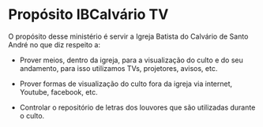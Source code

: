 # Propósito IBCalvário TV

O propósito desse ministério é servir a Igreja Batista do Calvário de Santo André no que diz respeito a:

- Prover meios, dentro da igreja, para a visualização do culto e do seu andamento, para isso utilizamos TVs, projetores, avisos, etc.

- Prover formas de visualização do culto fora da igreja via internet, Youtube, facebook, etc.

- Controlar o repositório de letras dos louvores que são utilizadas durante o culto.